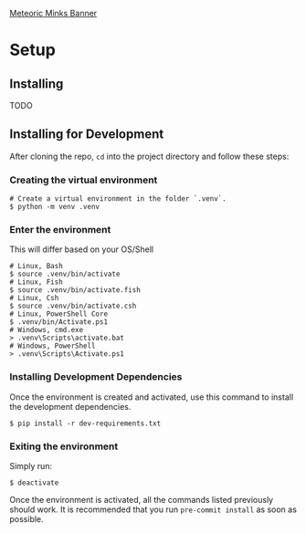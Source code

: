 [Meteoric Minks Banner](https://raw.githubusercontent.com/meteoric-minks/code-jam/main/src/banner.png)

# Setup

## Installing

TODO

## Installing for Development

After cloning the repo, `cd` into the project directory and follow these steps:

### Creating the virtual environment
```shell
# Create a virtual environment in the folder `.venv`.
$ python -m venv .venv
```

### Enter the environment
This will differ based on your OS/Shell
```shell
# Linux, Bash
$ source .venv/bin/activate
# Linux, Fish
$ source .venv/bin/activate.fish
# Linux, Csh
$ source .venv/bin/activate.csh
# Linux, PowerShell Core
$ .venv/bin/Activate.ps1
# Windows, cmd.exe
> .venv\Scripts\activate.bat
# Windows, PowerShell
> .venv\Scripts\Activate.ps1
```

### Installing Development Dependencies
Once the environment is created and activated, use this command to install the development dependencies.
```shell
$ pip install -r dev-requirements.txt
```

### Exiting the environment
Simply run:
```shell
$ deactivate
```

Once the environment is activated, all the commands listed previously should work. It is recommended that you run `pre-commit install` as soon as possible.
